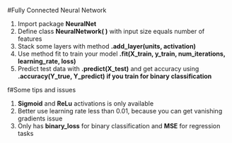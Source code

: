 #Fully Connected Neural Network

1) Import package <b>NeuralNet</b>
2) Define class <b>NeuralNetwork( )</b> with input size equals number of features
3) Stack some layers with method <b>.add_layer(units, activation)</b>
4) Use method fit to train your model <b>.fit(X_train, y_train, num_iterations, learning_rate, loss)</b> 
5) Predict test data with <b>.predict(X_test)</b> and get accuracy using <b>.accuracy(Y_true, Y_predict) if you train for binary classification</b>

f#Some tips and issues

1) <b>Sigmoid</b> and <b>ReLu</b> activations is only available
2) Better use learning rate less than 0.01, because you can get vanishing gradients issue
3) Only has <b>binary_loss</b> for binary classification and <b>MSE</b> for regression tasks
